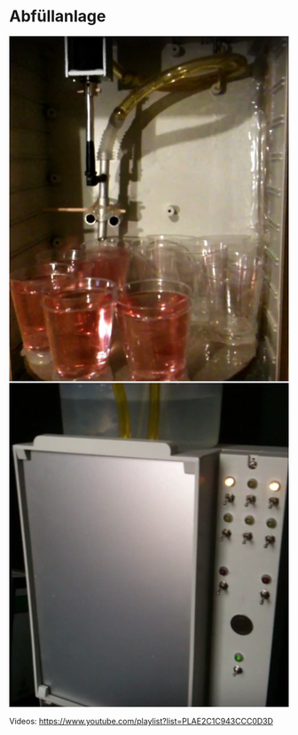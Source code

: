 Abfüllanlage
============
![](/images/A.png)
![](/images/B.png)

Videos: https://www.youtube.com/playlist?list=PLAE2C1C943CCC0D3D
